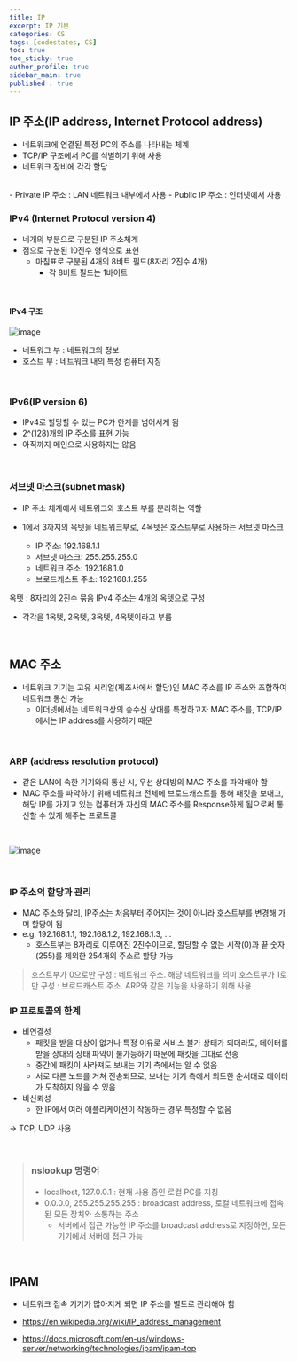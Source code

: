 ```yaml
---
title: IP
excerpt: IP 기본
categories: CS
tags: [codestates, CS]
toc: true
toc_sticky: true
author_profile: true
sidebar_main: true
published : true
---
```


## IP 주소(IP address, Internet Protocol address)
- 네트워크에 연결된 특정 PC의 주소를 나타내는 체계
- TCP/IP 구조에서 PC를 식별하기 위해 사용
- 네트워크 장비에 각각 할당
<br>
- Private IP 주소 : LAN 네트워크 내부에서 사용
- Public IP 주소 : 인터넷에서 사용

### IPv4 (Internet Protocol version 4)
- 네개의 부분으로 구분된 IP 주소체계
- 점으로 구분된 10진수 형식으로 표현
  - 마침표로 구분된 4개의 8비트 필드(8자리 2진수 4개)
    - 각 8비트 필드는 1바이트
<br>

#### IPv4 구조

![image](https://github.com/JSooCha/JSooCha.github.io/assets/90169862/1a485918-f162-43fa-b266-598ad9144608)

- 네트워크 부 : 네트워크의 정보
- 호스트 부 : 네트워크 내의 특정 컴퓨터 지칭

<br>

### IPv6(IP version 6)
- IPv4로 할당할 수 있는 PC가 한계를 넘어서게 됨
- 2^(128)개의 IP 주소를 표현 가능
- 아직까지 메인으로 사용하지는 않음

<br>

### 서브넷 마스크(subnet mask)
- IP 주소 체계에서 네트워크와 호스트 부를 분리하는 역할

- 1에서 3까지의 옥텟을 네트워크부로, 4옥텟은 호스트부로 사용하는 서브넷 마스크
  - IP 주소: 192.168.1.1
  - 서브넷 마스크: 255.255.255.0
  - 네트워크 주소: 192.168.1.0
  - 브로드캐스트 주소: 192.168.1.255

옥텟 : 8자리의 2진수 묶음
IPv4 주소는 4개의 옥텟으로 구성 
  - 각각을 1옥텟, 2옥텟, 3옥텟, 4옥텟이라고 부름

<br>

## MAC 주소
- 네트워크 기기는 고유 시리얼(제조사에서 할당)인 MAC 주소를 IP 주소와 조합하여 네트워크 통신 가능
  - 이더넷에서는 네트워크상의 송수신 상대를 특정하고자 MAC 주소를, TCP/IP 에서는 IP address를 사용하기 때문

<br>

### ARP (address resolution protocol)
- 같은 LAN에 속한 기기와의 통신 시, 우선 상대방의 MAC 주소를 파악해야 함
- MAC 주소를 파악하기 위해 네트워크 전체에 브로드캐스트를 통해 패킷을 보내고, 해당 IP를 가지고 있는 컴퓨터가 자신의 MAC 주소를 Response하게 됨으로써 통신할 수 있게 해주는 프로토콜

<br>

![image](https://github.com/JSooCha/JSooCha.github.io/assets/90169862/60348093-fe25-4f48-8707-30507cd17d62)

<br>

### IP 주소의 할당과 관리
- MAC 주소와 달리, IP주소는 처음부터 주어지는 것이 아니라 호스트부를 변경해 가며 할당이 됨
- e.g. 192.168.1.1, 192.168.1.2, 192.168.1.3, ...
  - 호스트부는 8자리로 이루어진 2진수이므로, 할당할 수 없는 시작(0)과 끝 숫자(255)를 제외한 254개의 주소로 할당 가능

> 호스트부가 0으로만 구성 : 네트워크 주소. 해당 네트워크를 의미
> 호스트부가 1로만 구성 : 브로드캐스트 주소. ARP와 같은 기능을 사용하기 위해 사용


### IP 프로토콜의 한계
- 비연결성
  - 패킷을 받을 대상이 없거나 특정 이유로 서비스 불가 상태가 되더라도, 데이터를 받을 상대의 상태 파악이 불가능하기 때문에 패킷을 그대로 전송
  - 중간에 패킷이 사라져도 보내는 기기 측에서는 알 수 없음
  - 서로 다른 노드를 거쳐 전송되므로, 보내는 기기 측에서 의도한 순서대로 데이터가 도착하지 않을 수 있음
- 비신뢰성
  - 한 IP에서 여러 애플리케이션이 작동하는 경우 특정할 수 없음

-> TCP, UDP 사용

<br>

> ### nslookup 명령어
> - localhost, 127.0.0.1 : 현재 사용 중인 로컬 PC를 지칭
> - 0.0.0.0, 255.255.255.255 : broadcast address, 로컬 네트워크에 접속된 모든 장치와 소통하는 주소
>    - 서버에서 접근 가능한 IP 주소를 broadcast address로 지정하면, 모든 기기에서 서버에 접근 가능

<br>

## IPAM
- 네트워크 접속 기기가 많아지게 되면 IP 주소를 별도로 관리해야 함

- https://en.wikipedia.org/wiki/IP_address_management
- https://docs.microsoft.com/en-us/windows-server/networking/technologies/ipam/ipam-top

